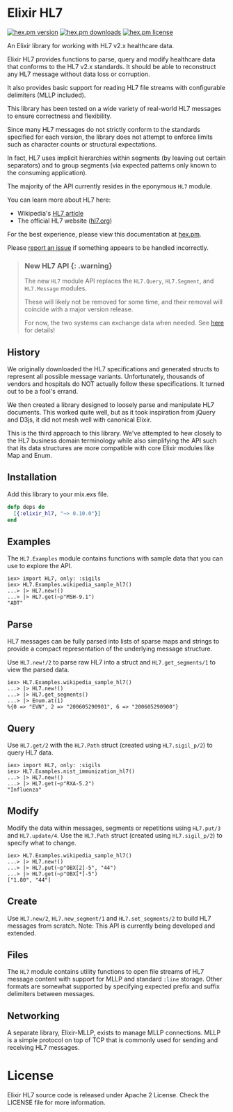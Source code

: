 # Elixir HL7 

[![hex.pm version](https://img.shields.io/hexpm/v/elixir_hl7.svg)](https://hex.pm/packages/elixir_hl7) 
[![hex.pm downloads](https://img.shields.io/hexpm/dt/elixir_hl7.svg)](https://hex.pm/packages/elixir_hl7)
[![hex.pm license](https://img.shields.io/hexpm/l/elixir_hl7.svg)](https://hex.pm/packages/elixir_hl7)

An Elixir library for working with HL7 v2.x healthcare data. 

Elixir HL7 provides functions to parse, query and modify healthcare data that conforms to the HL7 v2.x standards. 
It should be able to reconstruct any HL7 message without data loss or corruption.

It also provides basic support for reading HL7 file streams with configurable delimiters (MLLP included). 

This library has been tested on a wide variety of real-world HL7 messages to ensure correctness and flexibility. 

Since many HL7 messages do not strictly conform to the standards specified for each version, the library does not
attempt to enforce limits such as character counts or structural expectations. 

In fact, HL7 uses implicit hierarchies within segments (by leaving out certain separators) and to group segments
(via expected patterns only known to the consuming application).

The majority of the API currently resides in the eponymous `HL7` module.

You can learn more about HL7 here:
* Wikipedia's [HL7 article](https://en.wikipedia.org/wiki/Health_Level_7)
* The official HL7 website ([hl7.org](http://www.hl7.org/index.cfm))

For the best experience, please view this documentation at [hex.pm](https://hexdocs.pm/elixir_hl7/readme.html).

Please [report an issue](https://github.com/HCA-Healthcare/elixir-hl7/issues) if something appears to be handled incorrectly.

> ### New HL7 API {: .warning}
>
> The new `HL7` module API replaces the `HL7.Query`, `HL7.Segment`, and `HL7.Message` modules. 
> 
> These will likely not be removed for some time, and their
> removal will coincide with a major version release. 
> 
> For now, the two systems can exchange data when needed.
> See [here](./HL7.html#module-migrating-from-hl7-message-and-hl7-query) for details!

## History

We originally downloaded the HL7 specifications and generated structs to represent all possible message variants.
Unfortunately, thousands of vendors and hospitals do NOT actually follow these specifications. 
It turned out to be a fool's errand.

We then created a library designed to loosely parse and manipulate HL7 documents. This worked quite well, but as
it took inspiration from jQuery and D3js, it did not mesh well with canonical Elixir. 

This is the third approach to this library. We've attempted to hew closely to the HL7 business domain terminology
while also simplifying the API such that its data structures are more compatible with core Elixir modules like Map and Enum.

## Installation

Add this library to your mix.exs file.

```elixir
defp deps do
  [{:elixir_hl7, "~> 0.10.0"}]
end
```

## Examples 

The `HL7.Examples` module contains functions with sample data that you can use to explore the API.

    iex> import HL7, only: :sigils
    iex> HL7.Examples.wikipedia_sample_hl7()
    ...> |> HL7.new!()
    ...> |> HL7.get(~p"MSH-9.1")
    "ADT" 

## Parse

HL7 messages can be fully parsed into lists of sparse maps and strings to provide a compact representation 
of the underlying message structure.

Use `HL7.new!/2` to parse raw HL7 into a struct and `HL7.get_segments/1` to view the parsed data.

    iex> HL7.Examples.wikipedia_sample_hl7()
    ...> |> HL7.new!()
    ...> |> HL7.get_segments()
    ...> |> Enum.at(1)
    %{0 => "EVN", 2 => "200605290901", 6 => "200605290900"}

## Query

Use `HL7.get/2` with the `HL7.Path` struct (created using `HL7.sigil_p/2`) to query HL7 data.

    iex> import HL7, only: :sigils
    iex> HL7.Examples.nist_immunization_hl7()
    ...> |> HL7.new!()
    ...> |> HL7.get(~p"RXA-5.2")
    "Influenza"
   
## Modify

Modify the data within messages, segments or repetitions using `HL7.put/3` and `HL7.update/4`.
Use the `HL7.Path` struct (created using `HL7.sigil_p/2`) to specify what to change.

    iex> HL7.Examples.wikipedia_sample_hl7()
    ...> |> HL7.new!()
    ...> |> HL7.put(~p"OBX[2]-5", "44")
    ...> |> HL7.get(~p"OBX[*]-5")
    ["1.80", "44"]

## Create

Use `HL7.new/2`, `HL7.new_segment/1` and `HL7.set_segments/2` to build HL7 messages from scratch.
Note: This API is currently being developed and extended.

## Files

The `HL7` module contains utility functions to open file streams of HL7 message content with support for MLLP and standard `:line` storage. 
Other formats are somewhat supported by specifying expected prefix and suffix delimiters between messages.

## Networking

A separate library, Elixir-MLLP, exists to manage MLLP connections. MLLP is a simple protocol on top of TCP that is commonly used for sending and receiving HL7 messages. 

# License

Elixir HL7 source code is released under Apache 2 License. Check the LICENSE file for more information.
